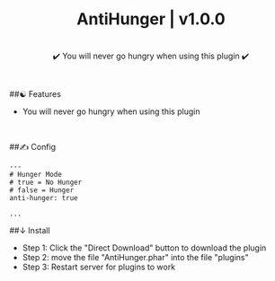 <div align="center">
<h1>AntiHunger | v1.0.0<h1>
</div>
<p align="center">
✔️ You will never go hungry when using this plugin ✔️
</p>

<br>

##☯ Features
- You will never go hungry when using this plugin

<br>

##✍ Config
```
---
# Hunger Mode
# true = No Hunger
# false = Hunger
anti-hunger: true

...
```

##↓ Install
- Step 1: Click the "Direct Download" button to download the plugin
- Step 2: move the file "AntiHunger.phar" into the file "plugins"
- Step 3: Restart server for plugins to work
